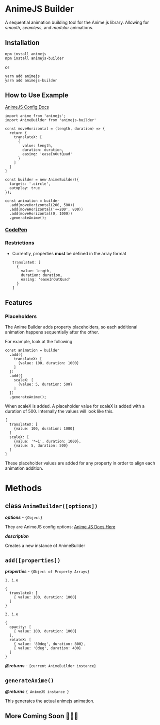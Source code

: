 # AnimeJS Builder

A sequential animation building tool for the Anime.js library.
Allowing for _smooth_, _seamless_, and _modular_ animations.

## Installation

    npm install animejs
    npm install animejs-builder

or
    
    yarn add animejs
    yarn add animejs-builder

## How to Use Example

[AnimeJS Config Docs](https://animejs.com/documentation/#cssSelector)

    import anime from 'animejs';
    import AnimeBuilder from 'animejs-builder'

    const moveHorizontal = (length, duration) => {
      return {
        translateX: [
          {
            value: length, 
            duration: duration, 
            easing: 'easeInOutQuad'
          }
        ]
      }
    }

    const builder = new AnimeBuilder({
      targets: '.circle',
      autoplay: true
    });

    const animation = builder
      .add(moveHorizontal(200, 500))
      .add(moveHorizontal('+=200', 800))
      .add(moveHorizontal(0, 1000))
      .generateAnime();


### [CodePen]("https://codepen.io/lance13c/pen/NoyYOd")

### Restrictions

* Currently, properties **must** be defined in the array format

      translateX: [
        {
          value: length, 
          duration: duration, 
          easing: 'easeInOutQuad'
        }
      ]

## Features

### Placeholders

The Anime Builder adds property placeholders, so each additional animation happens sequentially after the other.

For example, look at the following

    const animation = builder
      .add({
        translateX: [
          {value: 100, duration: 1000}
        ]
      })
      .add({
        scaleX: [
          {value: 5, duration: 500}
        ]
      })
      .generateAnime();



When scaleX is added. A placeholder value for scaleX is added with a duration of 500. Internally the values will look like this.

    {
      translateX: [
        {value: 100, duration: 1000}
      ]
      scaleX: [
        {value: '*=1', duration: 1000},
        {value: 5, duration: 500}
      ]
    }

These placeholder values are added for any property in order to align each animation addition.


# Methods

## class `AnimeBuilder([options])`

_**options**_ - `{Object}`

They are AnimeJS config options: [Anime JS Docs Here](https://animejs.com/documentation/#cssProperties)

_**description**_

Creates a new instance of AnimeBuilder

## `add([properties])`

_**properties**_ - `{Object of Property Arrays}`

`1. i.e`

    {
      translateX: [
        { value: 100, duration: 1000}
      ]
    }

`2. i.e`

    {
      opacity: [
        { value: 100, duration: 1000}
      ],
      rotateX: [
        { value: '80deg', duration: 800},
        { value: '0deg', duration: 400}
      ]
    }

_**@returns**_ - `{current AnimeBuilder instance}`


## `generateAnime()`

_**@returns**_ `{ AnimeJS instance }`

This generates the actual animejs animation.

## More Coming Soon 🎉🎉🎉